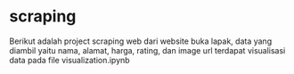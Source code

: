 # scraping

Berikut adalah project scraping web dari website buka lapak, data yang diambil yaitu nama, alamat, harga, rating, dan image url
terdapat visualisasi data pada file visualization.ipynb
